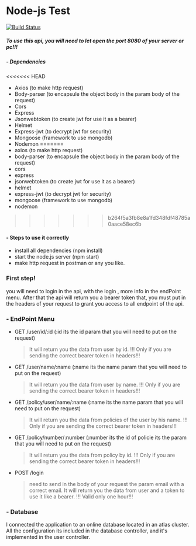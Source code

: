 # Node-js Test
[![Build Status](https://travis-ci.org/joemccann/dillinger.svg?branch=master)](https://travis-ci.org/joemccann/dillinger)

##### To use this api, you will need to let open the port 8080 of your server or pc!!!
##### - Dependencies
<<<<<<< HEAD
  - Axios (to make http request)
  - Body-parser (to encapsule  the object body in the param body of the request)
  - Cors
  - Express
  - Jsonwebtoken (to create jwt for use it as a bearer)
  - Helmet
  - Express-jwt (to decrypt jwt for security)
  - Mongoose (framework to use mongodb)
  - Nodemon
=======
  - axios (to make http request)
  - body-parser (to encapsule  the object body in the param body of the request)
  - cors
  - express
  - jsonwebtoken (to create jwt for use it as a bearer)
  - helmet
  - express-jwt (to decrypt jwt for security)
  - mongoose (framework to use mongodb)
  - nodemon
>>>>>>> b264f5a3fb8e8a1fd348fdf48785a0aace58ec6b

#### - Steps to use it correctly
  - install all dependencies (npm install)
  - start the node.js server (npm start)
  - make http request in postman or any you like.

### First step!
you will need to login in the api, with the login , more info in the endPoint menu.
After that the api will return you a bearer token that, you must put in the headers of your request to grant you access to all endpoint of the api.

### - EndPoint Menu
  - GET /user/id/:id (:id its the id param that you will need to put on the request)
    > It will return you the data from user by id.
    > !!! Only if you are sending the correct bearer token in headers!!!
  - GET /user/name/:name (:name its the name param that you will need to put on the request)
    > It will return you the data from user by name.
    > !!! Only if you are sending the correct bearer token in headers!!!
  - GET /policy/user/name/:name (:name its the name param that you will need to put on the request)
    > It will return you the data from policies of the user by his name.
    > !!! Only if you are sending the correct bearer token in headers!!!
- GET /policy/number/:number (:number its the id of policie its the param that you will need to put on the request)
    > It will return you the data from policy by id.
    > !!! Only if you are sending the correct bearer token in headers!!!
- POST /login 
    > need to send in the body of your request the param email with a correct email.
    > It will return you the data from user and a token to use it like a bearer.
    > !!! Valid only one hour!!!

### - Database

I connected the application to an online database located in an atlas cluster. All the configuration its included in the database controller, and it's implemented in the user controller. 
